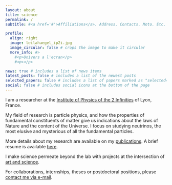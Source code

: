 ```yaml
---
layout: about
title: science
permalink: /
subtitle: #<a href='#'>Affiliations</a>. Address. Contacts. Moto. Etc.

profile:
  align: right
  image: leilahaegel_ip2i.jpg
  image_circular: false # crops the image to make it circular
  more_info: #>
    #<p>Univers a l'ecran</p>
    #<p></p>

news: true # includes a list of news items
latest_posts: false # includes a list of the newest posts
selected_papers: false # includes a list of papers marked as "selected={true}"
social: false # includes social icons at the bottom of the page
---
```


I am a researcher at the [Institute of Physics of the 2 Infinities](https://www.ip2i.in2p3.fr/teams/manoir/?lang=en) of Lyon, France.

My field of research is particle physics, and how the properties of fundamental constituents of matter give us indications about the laws of Nature and the content of the Universe. I focus on studying neutrinos, the most elusive and mysterious of all the fundamental particles.

More details about my research are available on my [publications](https://inspirehep.net/authors/1348388).
A brief resume is available [here](https://lhaegel.github.io/assets/pdf/2024_cv_lhaegel.pdf).

I make science permeate beyond the lab with projects at the intersection of [art and science](https://lhaegel.github.io/art/).

For collaborations, internships, theses or postdoctoral positions, please [contact me via e-mail](https://annuaire.in2p3.fr/6470-11492/leila-haegel).

